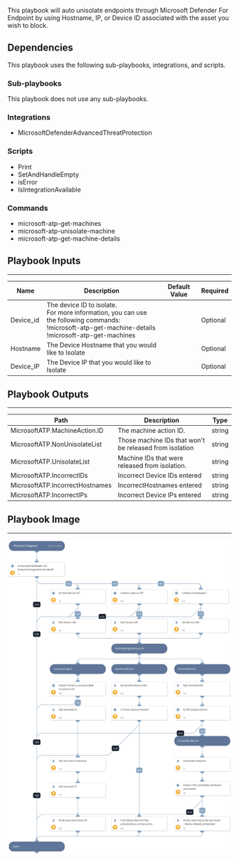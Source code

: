 This playbook will auto unisolate endpoints through Microsoft Defender For Endpoint by using Hostname, IP, or Device ID associated with the asset you wish to block.

## Dependencies
This playbook uses the following sub-playbooks, integrations, and scripts.

### Sub-playbooks
This playbook does not use any sub-playbooks.

### Integrations
* MicrosoftDefenderAdvancedThreatProtection

### Scripts
* Print
* SetAndHandleEmpty
* isError
* IsIntegrationAvailable

### Commands
* microsoft-atp-get-machines
* microsoft-atp-unisolate-machine
* microsoft-atp-get-machine-details

## Playbook Inputs
---

| **Name** | **Description** | **Default Value** | **Required** |
| --- | --- | --- | --- |
| Device_id | The device ID to isolate.<br/>For more information, you can use the following commands:<br/>\!microsoft-atp-get-machine-details<br/>\!microsoft-atp-get-machines |  | Optional |
| Hostname | The Device Hostname that you would like to Isolate |  | Optional |
| Device_IP | The Device IP that you would like to Isolate |  | Optional |

## Playbook Outputs
---

| **Path** | **Description** | **Type** |
| --- | --- | --- |
| MicrosoftATP.MachineAction.ID | The machine action ID. | string |
| MicrosoftATP.NonUnisolateList | Those machine IDs that won't be released from isolation | string |
| MicrosoftATP.UnisolateList | Machine IDs that were released from isolation. | string |
| MicrosoftATP.IncorrectIDs | Incorrect Device IDs entered | string |
| MicrosoftATP.IncorrectHostnames | IncorrectHostnames entered | string |
| MicrosoftATP.IncorrectIPs | Incorrect Device IPs entered | string |

## Playbook Image
---
![Microsoft Defender For Endpoint - Unisolate Endpoint](../doc_files/Microsoft_Defender_For_Endpoint_-_Unisolate_Endpoint.png)